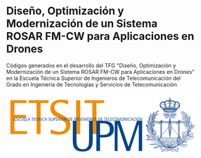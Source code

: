 # Diseño, Optimización y Modernización de un Sistema ROSAR FM-CW para Aplicaciones en Drones
Códigos generados en el desarrollo del TFG "Diseño, Optimización y Modernización de un Sistema ROSAR FM-CW para Aplicaciones en Drones" en la Escuela Técnica Superior de Ingenieros de Telecomunicación
del Grado en Ingeniería de Tecnologías y Servicios de Telecomunicación

![LogoEscuela](img/LOGO_ESCUELA.png)
